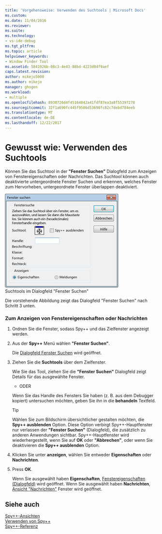 ```yaml
---
title: 'Vorgehensweise: Verwenden des Suchtools | Microsoft Docs'
ms.custom: 
ms.date: 11/04/2016
ms.reviewer: 
ms.suite: 
ms.technology:
- vs-ide-debug
ms.tgt_pltfrm: 
ms.topic: article
helpviewer_keywords:
- Window Finder Tool
ms.assetid: 5841926b-08c3-4e43-88bd-4223d04f9aef
caps.latest.revision: 
author: mikejo5000
ms.author: mikejo
manager: ghogen
ms.workload:
- multiple
ms.openlocfilehash: 8930726d4f45164842a41fdf87ea3a8f55397278
ms.sourcegitcommit: 32f1a690fc445f9586d53698fc82c7debd784eeb
ms.translationtype: MT
ms.contentlocale: de-DE
ms.lasthandoff: 12/22/2017
---
```

# <a name="how-to-use-the-finder-tool"></a>Gewusst wie: Verwenden des Suchtools
Können Sie das Suchtool in der **"Fenster Suchen"** Dialogfeld zum Anzeigen von Fenstereigenschaften oder Nachrichten. Das Suchtool können auch deaktivierte untergeordnete Fenster Suchen und erkennen, welches Fenster zum Hervorheben, untergeordnete Fenster überlappen deaktiviert.  
  
 ![Spy++ &#43; &#43; Suchen Sie im Dialogfeld Fenster](../debugger/media/icon_spy--_find.png "Icon_Spy ++ _Find")  
Suchtools im Dialogfeld "Fenster Suchen"  
  
 Die vorstehende Abbildung zeigt das Dialogfeld "Fenster Suchen" nach Schritt 3 unten.  
  
### <a name="to-display-window-properties-or-messages"></a>Zum Anzeigen von Fenstereigenschaften oder Nachrichten  
  
1.  Ordnen Sie die Fenster, sodass Spy++ und das Zielfenster angezeigt werden.  
  
2.  Aus der **Spy++** Menü wählen **"Fenster Suchen"**.  
  
     Die [Dialogfeld Fenster Suchen](../debugger/find-window-dialog-box.md) wird geöffnet.  
  
3.  Ziehen Sie die **Suchtools** über dem Zielfenster.  
  
     Wie Sie das Tool, ziehen Sie die **"Fenster Suchen"** Dialogfeld zeigt Details für das ausgewählte Fenster.  
  
     - ODER  
  
     Wenn Sie das Handle des Fensters Sie haben (z. B. aus dem Debugger kopiert) untersuchen möchten, geben Sie ihn in die **behandeln** Textfeld.  
  
    > [!TIP]
    >  Wählen Sie zum Bildschirm übersichtlicher gestalten möchten, die **Spy++ ausblenden** Option. Diese Option verbirgt Spy++-Hauptfenster nur verlassen der **"Fenster Suchen"** (Dialogfeld), die zusätzlich zu anderen Anwendungen sichtbar. Spy++-Hauptfenster wird wiederhergestellt, wenn Sie auf **OK** oder **"Abbrechen"**, oder wenn Sie deaktivieren die **Spy++ ausblenden** Option.  
  
4.  Klicken Sie unter **anzeigen**, wählen Sie entweder **Eigenschaften** oder **Nachrichten**.  
  
5.  Press **OK**.  
  
     Wenn Sie ausgewählt haben **Eigenschaften**, [Fenstereigenschaften (Dialogfeld)](../debugger/window-properties-dialog-box.md) wird geöffnet. Wenn Sie ausgewählt haben **Nachrichten**, [Ansicht "Nachrichten"](../debugger/messages-view.md) Fenster wird geöffnet.  
  
## <a name="see-also"></a>Siehe auch  
 [Spy++-Ansichten](../debugger/spy-increment-views.md)   
 [Verwenden von Spy++](../debugger/using-spy-increment.md)   
 [Spy++-Referenz](../debugger/spy-increment-reference.md)